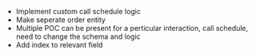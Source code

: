 - Implement custom call schedule logic
- Make seperate order entity
- Multiple POC can be present for a perticular interaction, call schedule, need to change the schema and logic
- Add index to relevant field